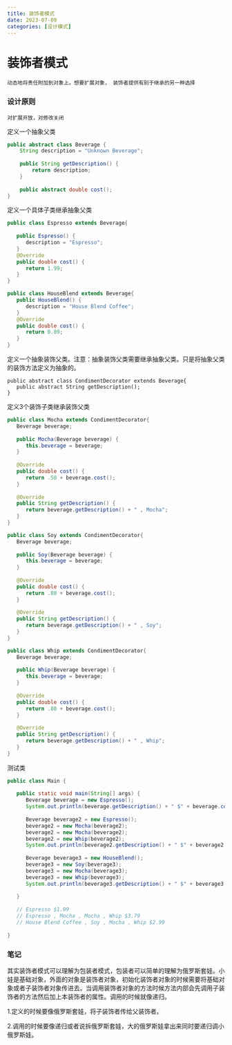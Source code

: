 ```yaml
---
title: 装饰者模式
date: 2023-07-09
categories: [设计模式]
---
```


# 装饰者模式

```
动态地将责任附加到对象上。想要扩展对象， 装饰者提供有别于继承的另一种选择
```

### 设计原则

```
对扩展开放，对修改关闭
```

定义一个抽象父类

```java
public abstract class Beverage {
	String description = "Unknown Beverage";
	
	public String getDescription() {
		return description;
	}
	
	public abstract double cost();
}
```

定义一个具体子类继承抽象父类

```java
public class Espresso extends Beverage{
   
   public Espresso() {
      description = "Espresso";
   }
   @Override
   public double cost() {
      return 1.99;
   }
}
```

```java
public class HouseBlend extends Beverage{
   public HouseBlend() {
      description = "House Blend Coffee";
   }
   @Override
   public double cost() {
      return 0.89;
   }
}
```

定义一个抽象装饰父类。注意：抽象装饰父类需要继承抽象父类。只是将抽象父类的装饰方法定义为抽象的。

```
public abstract class CondimentDecorator extends Beverage{
   public abstract String getDescription();
}
```

定义3个装饰子类继承装饰父类

```java
public class Mocha extends CondimentDecorator{
   Beverage beverage;
   
   public Mocha(Beverage beverage) {
      this.beverage = beverage;
   }
   
   @Override
   public double cost() {
      return .50 + beverage.cost();
   }
   
   @Override
   public String getDescription() {
      return beverage.getDescription() + " , Mocha";
   }
}
```

```java
public class Soy extends CondimentDecorator{
   Beverage beverage;
   
   public Soy(Beverage beverage) {
      this.beverage = beverage;
   }
   
   @Override
   public double cost() {
      return .80 + beverage.cost();
   }
   
   @Override
   public String getDescription() {
      return beverage.getDescription() + " , Soy";
   }
}
```

```java
public class Whip extends CondimentDecorator{
   Beverage beverage;
   
   public Whip(Beverage beverage) {
      this.beverage = beverage;
   }
   
   @Override
   public double cost() {
      return .80 + beverage.cost();
   }
   
   @Override
   public String getDescription() {
      return beverage.getDescription() + " , Whip";
   }
}
```

测试类

```java
public class Main {
   
   public static void main(String[] args) {
      Beverage beverage = new Espresso();
      System.out.println(beverage.getDescription() + " $" + beverage.cost());
      
      Beverage beverage2 = new Espresso();
      beverage2 = new Mocha(beverage2);
      beverage2 = new Mocha(beverage2);
      beverage2 = new Whip(beverage2);
      System.out.println(beverage2.getDescription() + " $" + beverage2.cost());
      
      Beverage beverage3 = new HouseBlend();
      beverage3 = new Soy(beverage3);
      beverage3 = new Mocha(beverage3);
      beverage3 = new Whip(beverage3);
      System.out.println(beverage3.getDescription() + " $" + beverage3.cost());
   
   }
   
   // Espresso $1.99
   // Espresso , Mocha , Mocha , Whip $3.79
   // House Blend Coffee , Soy , Mocha , Whip $2.99
   
}
```

### 笔记

其实装饰者模式可以理解为包装者模式，包装者可以简单的理解为俄罗斯套娃。小娃是基础对象，外面的对象是装饰者对象，初始化装饰者对象的时候需要将基础对象或者子装饰者对象传进去。当调用装饰者对象的方法时候方法内部会先调用子装饰者的方法然后加上本装饰者的属性。调用的时候就像递归。

1.定义的时候要像俄罗斯套娃，将子装饰者传给父装饰者。

2.调用的时候要像递归或者说拆俄罗斯套娃，大的俄罗斯娃拿出来同时要递归调小俄罗斯娃。